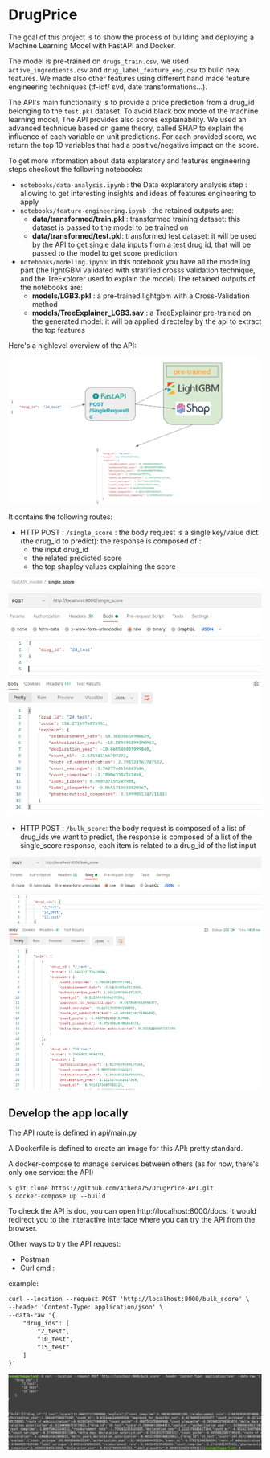 # DrugPrice
The goal of this project is to show the process of building and deploying a Machine Learning Model with FastAPI and Docker.

The model is pre-trained on `drugs_train.csv`, we used `active_ingredients.csv` and `drug_label_feature_eng.csv` to build new features.
We made also other features using different hand made feature engineering techniques (tf-idf/ svd, date transformations...).

The API's main functionality is to provide a price prediction from a drug_id belonging to the `test.pkl` dataset. 
To avoid black box mode of the machine learning model, The API provides also scores explainability. We used an advanced technique based on game theory, called SHAP to explain the influence of each variable on unit predictions. 
For each provided score, we return the top 10 variables that had a positive/negative impact on the score.

To get more information about data explaratory and features engineering steps checkout the following notebooks:
* `notebooks/data-analysis.ipynb` : the Data explaratory analysis step : allowing to get interesting insights and ideas of features engineering to apply
* `notebooks/feature-engineering.ipynb` : the retained outputs are:
    * **data/transformed/train.pkl** : transformed training dataset: this dataset is passed to the model to be trained on
    * **data/transformed/test.pkl**: transformed test dataset: it will be used by the API to get single data inputs from a test drug id, that will be passed to the model to get score prediction
* `notebooks/modeling.ipynb`: in this notebook you have all the modeling part (the lightGBM validated with stratified crosss validation technique, and the TreExplorer used to explain the model)
  The retained outputs of the notebooks are:
  * **models/LGB3.pkl** : a pre-trained lightgbm with a Cross-Validation method
  * **models/TreeExplainer_LGB3.sav** : a TreeExplainer pre-trained on the generated model: it will ba applied directeley by the api to extract the top features 

Here's a highlevel overview of the API:

![alt text](https://github.com/Athena75/DrugPrice-API/blob/main/deliveries/docs/api-overview.png?raw=true)

It contains the following routes:

* HTTP POST : `/single_score` : the body request is a single key/value dict (the drug_id to predict): 
the response is composed of :
    * the input drug_id
    * the related predicted score
    * the top shapley values explaining the score
  
![alt text](https://github.com/Athena75/DrugPrice-API/blob/main/deliveries/docs/single_score.png?raw=true)

* HTTP POST : `/bulk_score`: the body request is composed of a list of drug_ids we want to predict, the response is composed of a list of the single_score response, each item is related to a drug_id of the list input 

![alt text](https://github.com/Athena75/DrugPrice-API/blob/main/deliveries/docs/bulk_score.png?raw=true)



## Develop the app locally
The API route is defined in api/main.py

A Dockerfile is defined to create an image for this API: pretty standard.

A docker-compose to manage services between others (as for now, there's only one service: the API)

```
$ git clone https://github.com/Athena75/DrugPrice-API.git
$ docker-compose up --build
```

To check the API is doc, you can open http://localhost:8000/docs: it would redirect you to the interactive interface where you can try the API from the browser.

Other ways to try the API request:
* Postman 
* Curl cmd : 
  
example:
```
curl --location --request POST 'http://localhost:8000/bulk_score' \
--header 'Content-Type: application/json' \
--data-raw '{
    "drug_ids": [
        "2_test",
        "10_test",
        "15_test"
    ]
}'
```

![alt text](https://github.com/Athena75/DrugPrice-API/blob/main/deliveries/docs/bulk_curl.png?raw=true)


